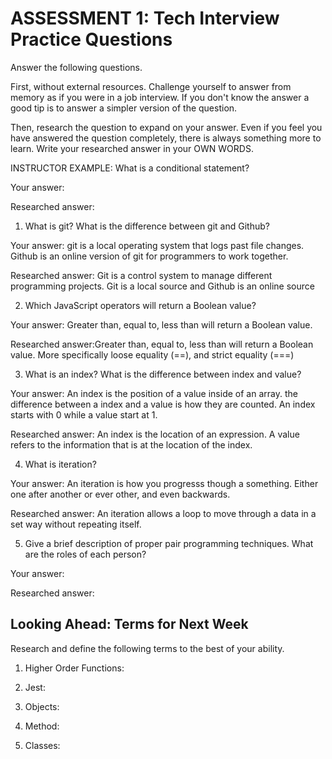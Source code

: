 # ASSESSMENT 1: Tech Interview Practice Questions
Answer the following questions.

First, without external resources. Challenge yourself to answer from memory as if you were in a job interview. If you don't know the answer a good tip is to answer a simpler version of the question.

Then, research the question to expand on your answer. Even if you feel you have answered the question completely, there is always something more to learn. Write your researched answer in your OWN WORDS.

INSTRUCTOR EXAMPLE: What is a conditional statement?

  Your answer:

  Researched answer:



1. What is git? What is the difference between git and Github?

  Your answer: git is a local operating system that logs past file changes. Github is an online version of git for programmers to work together.

  Researched answer: Git is a control system to manage different programming projects. Git is a local source and Github is an online source



2. Which JavaScript operators will return a Boolean value?

  Your answer: Greater than, equal to, less than will return a Boolean value.

  Researched answer:Greater than, equal to, less than will return a Boolean value. More specifically loose equality (==), and strict equality (===)



3. What is an index? What is the difference between index and value?

  Your answer: An index is the position of a value inside of an array. the difference between a index and a value is how they are counted. An index starts with 0 while a value start at 1.

  Researched answer: An index is the location of an expression. A value refers to the information that is at the location of the index.



4. What is iteration?

  Your answer: An iteration is how you progresss though a something. Either one after another or ever other, and even backwards.

  Researched answer: An iteration allows a loop to move through a data in a set way without repeating itself.



5. Give a brief description of proper pair programming techniques. What are the roles of each person?

  Your answer:

  Researched answer:



## Looking Ahead: Terms for Next Week

Research and define the following terms to the best of your ability.

1. Higher Order Functions:

2. Jest:

3. Objects:

4. Method:

5. Classes:
